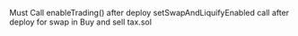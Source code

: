 Must Call enableTrading() after deploy
setSwapAndLiquifyEnabled call after deploy for swap in Buy and sell tax.sol

